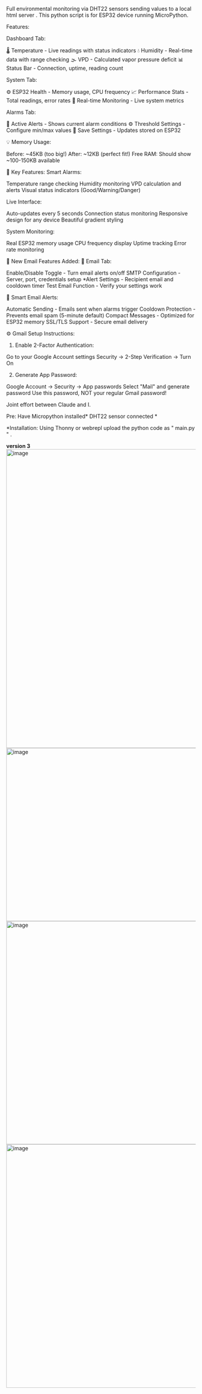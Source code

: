 Full environmental monitoring via DHT22 sensors sending values to a local html server . This python script is for ESP32 device running MicroPython. 

Features: 

Dashboard Tab:
<p>
🌡️ Temperature - Live readings with status indicators
💧 Humidity - Real-time data with range checking
🌫️ VPD - Calculated vapor pressure deficit
📊 Status Bar - Connection, uptime, reading count
</p>
System Tab:

⚙️ ESP32 Health - Memory usage, CPU frequency
📈 Performance Stats - Total readings, error rates
🔧 Real-time Monitoring - Live system metrics

Alarms Tab:

🚨 Active Alerts - Shows current alarm conditions
⚙️ Threshold Settings - Configure min/max values
💾 Save Settings - Updates stored on ESP32

💡 Memory Usage:

Before: ~45KB (too big!)
After: ~12KB (perfect fit!)
Free RAM: Should show ~100-150KB available

🎯 Key Features:
Smart Alarms:

Temperature range checking
Humidity monitoring
VPD calculation and alerts
Visual status indicators (Good/Warning/Danger)

Live Interface:

Auto-updates every 5 seconds
Connection status monitoring
Responsive design for any device
Beautiful gradient styling

System Monitoring:

Real ESP32 memory usage
CPU frequency display
Uptime tracking
Error rate monitoring

🚀 New Email Features Added:
📧 Email Tab:

Enable/Disable Toggle - Turn email alerts on/off
SMTP Configuration - Server, port, credentials setup
*Alert Settings - Recipient email and cooldown timer
Test Email Function - Verify your settings work

🚨 Smart Email Alerts:

Automatic Sending - Emails sent when alarms trigger
Cooldown Protection - Prevents email spam (5-minute default)
Compact Messages - Optimized for ESP32 memory
SSL/TLS Support - Secure email delivery

⚙️ Gmail Setup Instructions:
1. Enable 2-Factor Authentication:

Go to your Google Account settings
Security → 2-Step Verification → Turn On

2. Generate App Password:

Google Account → Security → App passwords
Select "Mail" and generate password
Use this password, NOT your regular Gmail password!


Joint effort between Claude and I. 

Pre: Have Micropython installed*
     DHT22 sensor connected *

*Installation: Using Thonny or webrepl upload the python code as " main.py " . 

<b>version 3</b>
<img width="1465" height="794" alt="image" src="https://github.com/user-attachments/assets/05e25fa7-8435-4521-a1ab-8dfab2e42aed" />
<img width="1259" height="460" alt="image" src="https://github.com/user-attachments/assets/4191cb0c-7b68-485b-8e5a-01ef138b054f" />
<img width="1270" height="593" alt="image" src="https://github.com/user-attachments/assets/a144a8c2-c5b7-4f31-b79f-0950358fead9" />
<img width="1286" height="647" alt="image" src="https://github.com/user-attachments/assets/df6cd405-adc8-43f0-9df1-f65fbb2c6acb" />


